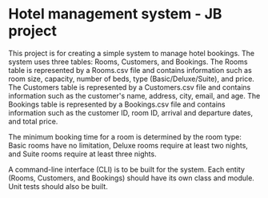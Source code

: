 # Hotel management system - JB project
This project is for creating a simple system to manage hotel bookings. The system uses three tables: Rooms, Customers, and Bookings. The Rooms table is represented by a Rooms.csv file and contains information such as room size, capacity, number of beds, type (Basic/Deluxe/Suite), and price. The Customers table is represented by a Customers.csv file and contains information such as the customer's name, address, city, email, and age. The Bookings table is represented by a Bookings.csv file and contains information such as the customer ID, room ID, arrival and departure dates, and total price.

The minimum booking time for a room is determined by the room type: Basic rooms have no limitation, Deluxe rooms require at least two nights, and Suite rooms require at least three nights.

A command-line interface (CLI) is to be built for the system. Each entity (Rooms, Customers, and Bookings) should have its own class and module. Unit tests should also be built.
